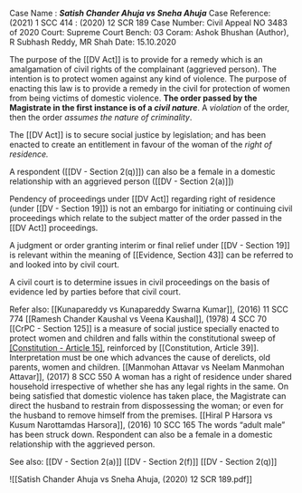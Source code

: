 Case Name : ***Satish Chander Ahuja vs Sneha Ahuja***
Case Reference: (2021) 1 SCC 414 : (2020) 12 SCR 189
Case Number: Civil Appeal NO 3483 of 2020
Court: Supreme Court
Bench: 03
Coram: Ashok Bhushan (Author), R Subhash Reddy, MR Shah
Date: 15.10.2020

The purpose of the [[DV Act]] is to provide for a remedy which is an amalgamation of civil rights of the complainant (aggrieved person). The intention is to protect women against any kind of violence. The purpose of enacting this law is to provide a remedy in the civil for protection of women from being victims of domestic violence.  **The order passed by the Magistrate in the first instance is of a *civil nature***. A *violation* of the order, then the order *assumes the nature of criminality*.

The [[DV Act]] is to secure social justice by legislation; and has been enacted to create an entitlement in favour of the woman of the *right of residence.*

A respondent ([[DV - Section 2(q)]]) can also be a female in a domestic relationship with an aggrieved person ([[DV - Section 2(a)]])

Pendency of proceedings under [[DV Act]] regarding right of residence (under [[DV - Section 19]]) is not an embargo for initiating or continuing civil proceedings which relate to the subject matter of the order passed in the [[DV Act]] proceedings.

A judgment or order granting interim or final relief under [[DV - Section 19]] is relevant within the meaning of [[Evidence, Section 43]] can be referred to and looked into by civil court.

A civil court is to determine issues in civil proceedings on the basis of evidence led by parties before that civil court.

Refer also:
[[Kunapareddy vs Kunapareddy Swarna Kumar]], (2016) 11 SCC 774
[[Ramesh Chander Kaushal vs Veena Kaushal]], (1978) 4 SCC 70
	[[CrPC - Section 125]] is a measure of social justice specially enacted to protect women and children and falls within the constitutional sweep of [[Constitution - Article 15]](3), reinforced by [[Constitution, Article 39]]. Interpretation must be one which advances the cause of derelicts, old parents, women and children.
[[Manmohan Attavar vs Neelam Manmohan Attavar]], (2017) 8 SCC 550
	A woman has a right of residence under shared household irrespective of whether she has any legal rights in the same.
	On being satisfied that domestic violence has taken place, the Magistrate can direct the husband to restrain from dispossessing the woman; or even for the husband to remove himself from the premises.
[[Hiral P Harsora vs Kusum Narottamdas Harsora]], (2016) 10 SCC 165
	The words “adult male” has been struck down. Respondent can also be a female in a domestic relationship with the aggrieved person.

See also:
[[DV - Section 2(a)]]
[[DV - Section 2(f)]]
[[DV - Section 2(q)]]

![[Satish Chander Ahuja vs Sneha Ahuja, (2020) 12 SCR 189.pdf]]